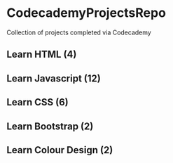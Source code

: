 # CodecademyProjectsRepo
Collection of projects completed via Codecademy

## Learn HTML (4)

## Learn Javascript (12)

## Learn CSS (6)

## Learn Bootstrap (2)

## Learn Colour Design (2)
